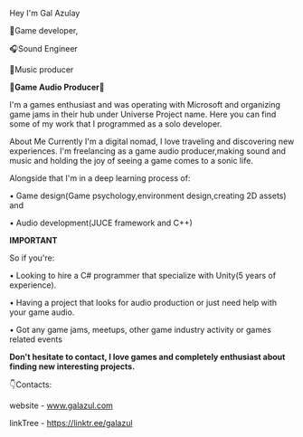 Hey I'm Gal Azulay

🧩Game developer, 

🎧Sound Engineer 

🎹Music producer 


**🧩Game Audio Producer🎹**

I'm a games enthusiast and was operating with Microsoft and organizing game jams in their hub under Universe Project name.
Here you can find some of my work that I programmed as a solo developer.

About Me
Currently I'm a digital nomad, I love traveling and discovering new experiences.
I'm freelancing as a game audio producer,making sound and music and holding the joy of seeing a game comes to a sonic life.

Alongside that I'm in a deep learning process of:

• Game design(Game psychology,environment design,creating 2D assets) and 

• Audio development(JUCE framework and C++)

**IMPORTANT** 

So if you're:

• Looking to hire a C# programmer that specialize with Unity(5 years of experience).

• Having a project that looks for audio production or just need help with your game audio.

• Got any game jams, meetups, other game industry activity or games related events

**Don't hesitate to contact, I love games and completely enthusiast about finding new interesting projects.**

👇Contacts:

website - www.galazul.com

linkTree - https://linktr.ee/galazul

